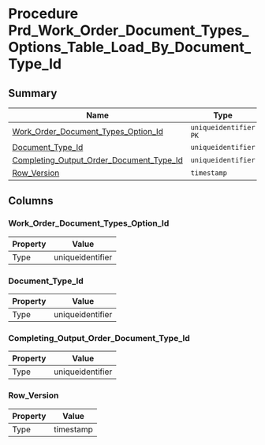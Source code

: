 # Procedure Prd_Work_Order_Document_Types_Options_Table_Load_By_Document_Type_Id


## Summary

| Name | Type | Description |
| - | - | --- |
|[Work_Order_Document_Types_Option_Id](#work_order_document_types_option_id)|`uniqueidentifier` `PK`||
|[Document_Type_Id](#document_type_id)|`uniqueidentifier` ||
|[Completing_Output_Order_Document_Type_Id](#completing_output_order_document_type_id)|`uniqueidentifier` ||
|[Row_Version](#row_version)|`timestamp` ||

## Columns

### Work_Order_Document_Types_Option_Id

| Property | Value |
| - | - |
|Type|uniqueidentifier|

### Document_Type_Id

| Property | Value |
| - | - |
|Type|uniqueidentifier|

### Completing_Output_Order_Document_Type_Id

| Property | Value |
| - | - |
|Type|uniqueidentifier|

### Row_Version

| Property | Value |
| - | - |
|Type|timestamp|


